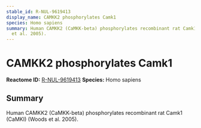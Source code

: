 ```yaml
---
stable_id: R-NUL-9619413
display_name: CAMKK2 phosphorylates Camk1
species: Homo sapiens
summary: Human CAMKK2 (CaMKK-beta) phosphorylates recombinant rat Camk1 (CaMKI) (Woods
  et al. 2005).
---
```


# CAMKK2 phosphorylates Camk1
**Reactome ID:** [R-NUL-9619413](https://reactome.org/content/detail/R-NUL-9619413)
**Species:** Homo sapiens

## Summary

Human CAMKK2 (CaMKK-beta) phosphorylates recombinant rat Camk1 (CaMKI) (Woods et al. 2005).

